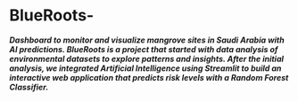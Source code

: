 # BlueRoots-
***Dashboard to monitor and visualize mangrove sites in Saudi Arabia with AI predictions.
BlueRoots is a project that started with data analysis of environmental datasets to explore patterns and insights. After the initial analysis, we integrated Artificial Intelligence using Streamlit to build an interactive web application that predicts risk levels with a Random Forest Classifier.***
